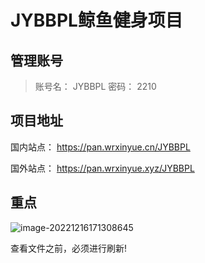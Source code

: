 # JYBBPL鲸鱼健身项目

## 管理账号

> 账号名： JYBBPL
> 密码： 2210

## 项目地址

国内站点： https://pan.wrxinyue.cn/JYBBPL

国外站点： https://pan.wrxinyue.xyz/JYBBPL

## 重点

![image-20221216171308645](https://wrxinyue.oss-cn-hongkong.aliyuncs.com/img/image-20221216171308645.png)

查看文件之前，必须进行刷新!
